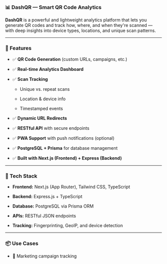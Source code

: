### 📊 DashQR — Smart QR Code Analytics

**DashQR** is a powerful and lightweight analytics platform that lets you generate QR codes and track how, where, and when they're scanned — with deep insights into device types, locations, and unique scan patterns.

----------

### 🚀 Features

-   ✅ **QR Code Generation** (custom URLs, campaigns, etc.)
    
-   ✅ **Real-time Analytics Dashboard**
    
-   ✅ **Scan Tracking**
    
    -   Unique vs. repeat scans
        
    -   Location & device info
        
    -   Timestamped events
        
-   ✅ **Dynamic URL Redirects**
    
-   ✅ **RESTful API** with secure endpoints
    
-   ✅ **PWA Support** with push notifications (optional)
    
-   ✅ **PostgreSQL + Prisma** for database management
    
-   ✅ **Built with Next.js (Frontend) + Express (Backend)**
    

----------

### 🧱 Tech Stack

-   **Frontend:** Next.js (App Router), Tailwind CSS, TypeScript
    
-   **Backend:** Express.js + TypeScript
    
-   **Database:** PostgreSQL via Prisma ORM
    
-   **APIs:** RESTful JSON endpoints
    
-   **Tracking:** Fingerprinting, GeoIP, and device detection
    
----------

### 📦 Use Cases

-   📌 Marketing campaign tracking
 
    
